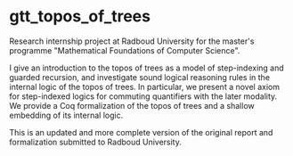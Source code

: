 # gtt_topos_of_trees
Research internship project at Radboud University for the master's programme "Mathematical Foundations of Computer Science".

I give an introduction to the topos of trees as a model of step-indexing and guarded recursion, and investigate sound logical reasoning rules in the internal logic of the topos of trees. In particular, we present a novel axiom for step-indexed logics for commuting quantifiers with the later modality. We provide a Coq formalization of the topos of trees and a shallow embedding of its internal logic.

This is an updated and more complete version of the original report and formalization submitted to Radboud University.
